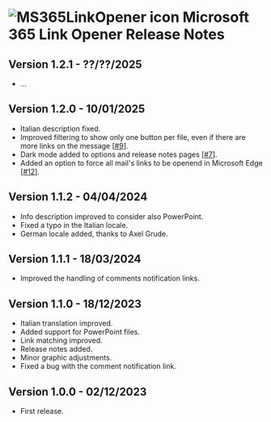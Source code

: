  # ![MS365LinkOpener  icon](images/icon-32.png "MS365LinkOpener") Microsoft 365 Link Opener Release Notes






<h2>Version 1.2.1 - ??/??/2025</h2>
    <ul>
     <li>...</li>
    </ul>
   <h2>Version 1.2.0 - 10/01/2025</h2>
   <ul>
   <li>Italian description fixed.</li>
   <li>Improved filtering to show only one button per file, even if there are more links on the message [<a href="https://github.com/micz/MS365LinkOpener/issues/9">#9</a>].</li>
   <li>Dark mode added to options and release notes pages [<a href="https://github.com/micz/MS365LinkOpener/issues/7">#7</a>].</li>
   <li>Added an option to force all mail's links to be openend in Microsoft Edge [<a href="https://github.com/micz/MS365LinkOpener/issues/12">#12</a>].</li>
   </ul>
   <h2>Version 1.1.2 - 04/04/2024</h2>
   <ul>
   <li>Info description improved to consider also PowerPoint.</li>
   <li>Fixed a typo in the Italian locale.</li>
   <li>German locale added, thanks to Axel Grude.</li>
   </ul>
   <h2>Version 1.1.1 - 18/03/2024</h2>
   <ul>
   <li>Improved the handling of comments notification links.</li>
   </ul>
   <h2>Version 1.1.0 - 18/12/2023</h2>
   <ul>
    <li>Italian translation improved.</li>
    <li>Added support for PowerPoint files.</li>
    <li>Link matching improved.</li>
    <li>Release notes added.</li>
    <li>Minor graphic adjustments.</li>
    <li>Fixed a bug with the comment notification link.</li>
   </ul>
   <h2>Version 1.0.0 - 02/12/2023</h2>
   <ul><li>First release.</li></ul>
